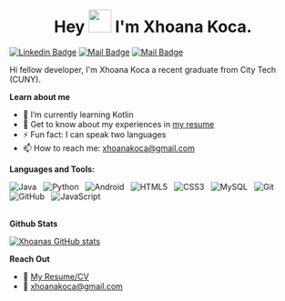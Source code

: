 <h1 align="center">Hey <img src="https://raw.githubusercontent.com/ShahriarShafin/ShahriarShafin/main/Assets/hi.gif" width="40px"/> I'm Xhoana Koca.</h1>


[![Linkedin Badge](https://img.shields.io/badge/-Xhoana-0e76a8?style=flat&labelColor=0e76a8&logo=linkedin&logoColor=white)](https://www.linkedin.com/in/xhoana-koca/) [![Mail Badge](https://img.shields.io/badge/-@joeyful_coder-e84393?style=flat&labelColor=e84393&logo=instagram&logoColor=white)](https://instagram.com/joeyful.coder) [![Mail Badge](https://img.shields.io/badge/-xhoana-c0392b?style=flat&labelColor=c0392b&logo=gmail&logoColor=white)](mailto:xhoanakoca@gmail.com)

Hi fellow developer, I'm Xhoana Koca a recent graduate from City Tech (CUNY).





<!-- TODO: Add last video link -->
**Learn about me** 
- 🌱 I’m currently learning Kotlin
- 📄 Get to know about my experiences in [my resume](https://github.com/XhoanaK/resume/blob/main/Xhoana%20Koca%20resume.pdf)
- ⚡ Fun fact: I can speak two languages
- 📫 How to reach me: xhoanakoca@gmail.com

**Languages and Tools:** 

![Java](https://img.shields.io/badge/-Java-black?logo=java&style=social)&nbsp;&nbsp;
![Python](https://img.shields.io/badge/-Python-black?logo=Python&style=social)&nbsp;&nbsp;
![Android](https://img.shields.io/badge/-Android-black?logo=android&style=social)&nbsp;&nbsp;
![HTML5](https://img.shields.io/badge/-HTML5-black?logo=html5&style=social)&nbsp;&nbsp;
![CSS3](https://img.shields.io/badge/-CSS3-black?logo=css3&style=social)&nbsp;&nbsp;
![MySQL](https://img.shields.io/badge/-MySQL-black?logo=mysql&style=social)&nbsp;&nbsp;
![Git](https://img.shields.io/badge/-Git-black?logo=git&style=social)&nbsp;&nbsp;
![GitHub](https://img.shields.io/badge/-GitHub-black?logo=github&style=social)&nbsp;&nbsp;
![JavaScript](https://img.shields.io/badge/-JavaScript-black?logo=javascript&style=social)&nbsp;&nbsp;
<br />
<br/>

**Github Stats**

[![Xhoanas GitHub stats](https://github-readme-stats.vercel.app/api?username=xhoanak&count_private=true&show_icons=true&theme=tokyonight&hide=stars)](https://github.com/xhoanak/github-readme-stats)


**Reach Out**
- :paperclip: [My Resume/CV](https://github.com/XhoanaK/resume/blob/main/Xhoana%20Koca%20resume.pdf)
- :email: xhoanakoca@gmail.com


